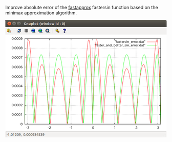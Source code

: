 Improve absolute error of the [fastapprox](https://code.google.com/p/fastapprox/) fastersin function based on the minimax approximation algorithm.

![screenshot](https://raw.githubusercontent.com/fukuroder/faster_and_better_sin_approx/master/screenshot.png)
